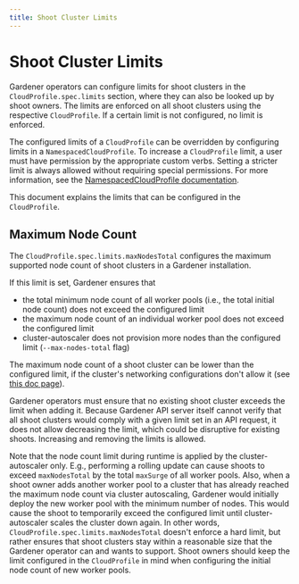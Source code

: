 ```yaml
---
title: Shoot Cluster Limits
---
```


# Shoot Cluster Limits

Gardener operators can configure limits for shoot clusters in the `CloudProfile.spec.limits` section, where they can also be looked up by shoot owners.
The limits are enforced on all shoot clusters using the respective `CloudProfile`.
If a certain limit is not configured, no limit is enforced.

The configured limits of a `CloudProfile` can be overridden by configuring limits in a `NamespacedCloudProfile`.
To increase a `CloudProfile` limit, a user must have permission by the appropriate custom verbs.
Setting a stricter limit is always allowed without requiring special permissions.
For more information, see the [NamespacedCloudProfile documentation](../project/namespaced-cloud-profiles.md#field-modification-restrictions).

This document explains the limits that can be configured in the `CloudProfile`.

## Maximum Node Count

The `CloudProfile.spec.limits.maxNodesTotal` configures the maximum supported node count of shoot clusters in a Gardener installation.

If this limit is set, Gardener ensures that

- the total minimum node count of all worker pools (i.e., the total initial node count) does not exceed the configured limit
- the maximum node count of an individual worker pool does not exceed the configured limit
- cluster-autoscaler does not provision more nodes than the configured limit (`--max-nodes-total` flag)

The maximum node count of a shoot cluster can be lower than the configured limit, if the cluster's networking configurations don't allow it (see [this doc page](../networking/shoot_networking.md)).

Gardener operators must ensure that no existing shoot cluster exceeds the limit when adding it.
Because Gardener API server itself cannot verify that all shoot clusters would comply with a given limit set in an API request, it does not allow decreasing the limit, which could be disruptive for existing shoots.
Increasing and removing the limits is allowed.

Note that the node count limit during runtime is applied by the cluster-autoscaler only.
E.g., performing a rolling update can cause shoots to exceed `maxNodesTotal` by the total `maxSurge` of all worker pools.
Also, when a shoot owner adds another worker pool to a cluster that has already reached the maximum node count via cluster autoscaling, Gardener would initially deploy the new worker pool with the minimum number of nodes.
This would cause the shoot to temporarily exceed the configured limit until cluster-autoscaler scales the cluster down again.
In other words, `CloudProfile.spec.limits.maxNodesTotal` doesn't enforce a hard limit, but rather ensures that shoot clusters stay within a reasonable size that the Gardener operator can and wants to support.
Shoot owners should keep the limit configured in the `CloudProfile` in mind when configuring the initial node count of new worker pools.
